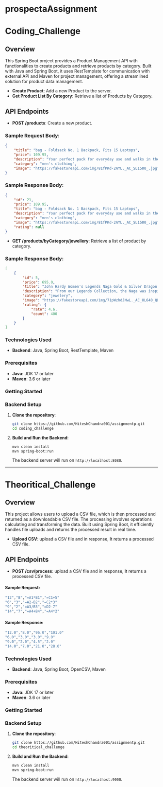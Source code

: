 # prospectaAssignment
# Coding_Challenge

## Overview
This Spring Boot project provides a Product Management API with functionalities to create products and retrieve products by category. Built with Java and Spring Boot, it uses RestTemplate for communication with external API and Maven for project management, offering a streamlined solution for product data management.

- **Create Product**: Add a new Product to the server.
- **Get Product List By Category**: Retrieve a list of Products by Category.


## API Endpoints

- **POST /products**: Create a new product.

### Sample Request Body:
```json
{
    "title": "bag - Foldsack No. 1 Backpack, Fits 15 Laptops",
    "price": 109.95,
    "description": "Your perfect pack for everyday use and walks in the forest. Stash your laptop (up to 15 inches) in the padded sleeve, your everyday",
    "category": "men's clothing",
    "image": "https://fakestoreapi.com/img/81fPKd-2AYL._AC_SL1500_.jpg"
}
```

### Sample Response Body:
```json
{
    "id": 21,
    "price": 109.95,
    "title": "bag - Foldsack No. 1 Backpack, Fits 15 Laptops",
    "description": "Your perfect pack for everyday use and walks in the forest. Stash your laptop (up to 15 inches) in the padded sleeve, your everyday",
    "category": "men's clothing",
    "image": "https://fakestoreapi.com/img/81fPKd-2AYL._AC_SL1500_.jpg",
    "rating": null
}
```



- **GET /products/byCategory/jewellery**: Retrieve a list of product by category.

### Sample Response Body:
```json
[
    {
        "id": 5,
        "price": 695.0,
        "title": "John Hardy Women's Legends Naga Gold & Silver Dragon Station Chain Bracelet",
        "description": "From our Legends Collection, the Naga was inspired by the mythical water dragon that protects the ocean's pearl. Wear facing inward to be bestowed with love and abundance, or outward for protection.",
        "category": "jewelery",
        "image": "https://fakestoreapi.com/img/71pWzhdJNwL._AC_UL640_QL65_ML3_.jpg",
        "rating": {
            "rate": 4.6,
            "count": 400
        }
    }
]
```

### Technologies Used

- **Backend**: Java, Spring Boot, RestTemplate, Maven

### Prerequisites

- **Java**: JDK 17 or later
- **Maven**: 3.6 or later

### Getting Started

### Backend Setup

1. **Clone the repository**:
    ```bash
    git clone https://github.com/HiteshChandra001/assignmentp.git
    cd coding_challenge
    ```

2. **Build and Run the Backend**:
    ```bash
    mvn clean install
    mvn spring-boot:run
    ```

    The backend server will run on `http://localhost:8080`.

<hr>


# Theoritical_Challenge

## Overview
This project allows users to upload a CSV file, which is then processed and returned as a downloadable CSV file. The processing involves operations calculating and transforming the data. Built using Spring Boot, it efficiently handles file uploads and returns the processed result in real time.

- **Upload CSV**:  upload a CSV file and in response, It returns a processed CSV file.

  
## API Endpoints

- **POST /csv/process**: upload a CSV file and in response, It returns a processed CSV file.


#### Sample Request:
```bash
"12","8","=A1*B1","=C1+5"
"6","3","=A2-B2","=C2*3"
"9","2","=A3/B3","=D2-7"
"14","7","=A4+B4","=A4*2"
```


#### Sample Response:
```bash
"12.0","8.0","96.0","101.0"
"6.0","3.0","3.0","9.0"
"9.0","2.0","4.5","2.0"
"14.0","7.0","21.0","28.0"
```


### Technologies Used

- **Backend**: Java, Spring Boot, OpenCSV, Maven

### Prerequisites

- **Java**: JDK 17 or later
- **Maven**: 3.6 or later

### Getting Started

### Backend Setup

1. **Clone the repository**:
    ```bash
    git clone https://github.com/HiteshChandra001/assignmentp.git
    cd theoritical_challenge
    ```

2. **Build and Run the Backend**:
    ```bash
    mvn clean install
    mvn spring-boot:run
    ```

    The backend server will run on `http://localhost:9000`.

    

